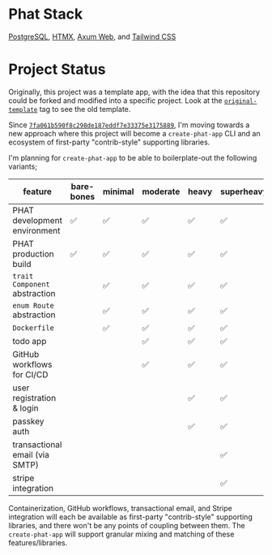 # Phat Stack

[PostgreSQL](https://www.postgresql.org/), [HTMX](https://htmx.org/),
[Axum Web](https://github.com/tokio-rs/axum), and
[Tailwind CSS](https://tailwindcss.com/)

# Project Status

Originally, this project was a template app, with the idea that this repository
could be forked and modified into a specific project. Look at the
[`original-template`](https://github.com/jdevries3133/phat_stack/tree/original-template)
tag to see the old template.

Since
[`7fa061b590f8c298de187eddf7e33375e3175889`](https://github.com/jdevries3133/phat_stack/commit/7fa061b590f8c298de187eddf7e33375e3175889),
I'm moving towards a new approach where this project will become a
`create-phat-app` CLI and an ecosystem of first-party "contrib-style" supporting
libraries.

I'm planning for `create-phat-app` to be able to boilerplate-out the following
variants;

| feature                        | bare-bones | minimal | moderate | heavy | superheavy |
| ------------------------------ | ---------- | ------- | -------- | ----- | ---------- |
| PHAT development environment   | ✅         | ✅      | ✅       | ✅    | ✅         |
| PHAT production build          | ✅         | ✅      | ✅       | ✅    | ✅         |
| `trait Component` abstraction  |            | ✅      | ✅       | ✅    | ✅         |
| `enum Route` abstraction       |            | ✅      | ✅       | ✅    | ✅         |
| `Dockerfile`                   |            | ✅      | ✅       | ✅    | ✅         |
| todo app                       |            |         | ✅       | ✅    | ✅         |
| GitHub workflows for CI/CD     |            |         | ✅       | ✅    | ✅         |
| user registration & login      |            |         |          | ✅    | ✅         |
| passkey auth                   |            |         |          | ✅    | ✅         |
| transactional email (via SMTP) |            |         |          |       | ✅         |
| stripe integration             |            |         |          |       | ✅         |

Containerization, GitHub workflows, transactional email, and Stripe integration
will each be available as first-party "contrib-style" supporting libraries, and
there won't be any points of coupling between them. The `create-phat-app` will support granular mixing and
matching of these features/libraries. 
